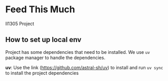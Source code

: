 # Feed This Much
II1305 Project 

## How to set up local env
Project has some dependencies that need to be installed. We use `uv` package manager to handle the dependencies. 

**uv**: Use the link (https://github.com/astral-sh/uv) to install and run `uv sync` to install the project dependencies
